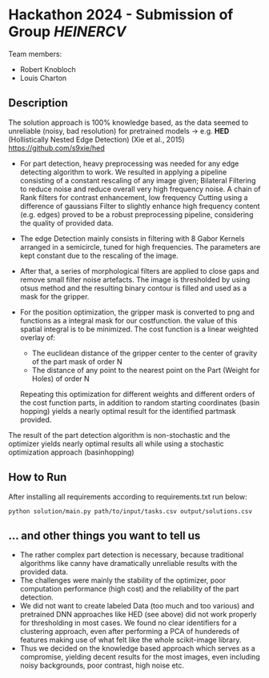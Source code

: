 # Hackathon 2024 - Submission of Group *HEINERCV*

Team members:
- Robert Knobloch 
- Louis Charton 
    
## Description
The solution approach is 100% knowledge based, as the data seemed to unreliable (noisy, bad resolution) for pretrained models
-> e.g. **HED** (Hollistically Nested Edge Detection) (Xie et al., 2015) https://github.com/s9xie/hed

- For part detection, heavy preprocessing was needed for any edge detecting algorithm to work. We resulted in applying a pipeline consisting of a constant rescaling of any image given; Bilateral Filtering to reduce noise and reduce overall very high frequency noise. A chain of Rank filters for contrast enhancement, low frequency Cutting using a difference of gaussians Filter to slightly enhance high frequency content (e.g. edges) proved to be a robust preprocessing pipeline, considering the quality of provided data.
- The edge Detection mainly consists in filtering with 8 Gabor Kernels arranged in a semicircle, tuned for high frequencies. The parameters are kept constant due to the rescaling of the image. 
- After that, a series of morphological filters are applied to close gaps and remove small filter noise artefacts. The image is thresholded by using otsus method and the resulting binary contour is filled and used as a mask for the gripper.
- For the position optimization, the gripper mask is converted to png and functions as a integral mask for our costfunction. the value of this spatial integral is to be minimized. The cost function is a linear weighted overlay of:
    - The euclidean distance of the gripper center to the center of gravity of the part mask of order N
    - The distance of any point to the nearest point on the Part (Weight for Holes) of order N
    
    Repeating this optimization for different weights and different orders of the cost function parts, in addition to random starting coordinates (basin hopping) yields a nearly optimal result for the identified partmask provided.

The result of the part detection algorithm is non-stochastic and the optimizer yields nearly optimal results all while using a stochastic optimization approach (basinhopping)   

## How to Run
After installing all requirements according to requirements.txt run below: 

`python solution/main.py path/to/input/tasks.csv output/solutions.csv` 

## ... and other things you want to tell us
- The rather complex part detection is necessary, because traditional algorithms like canny have dramatically unreliable results with the provided data.
- The challenges were mainly the stability of the optimizer, poor computation performance (high cost) and the reliability of the part detection. 
- We did not want to create labeled Data (too much and too various) and pretrained DNN approaches like HED (see above) did not work properly for thresholding in most cases. We found no clear identifiers for a clustering approach, even after performing a PCA of hundereds of features making use of what felt like the whole scikit-image library.
- Thus we decided on the knowledge based approach which serves as a compromise, yielding decent results for the most images, even including noisy backgrounds, poor contrast, high noise etc.   